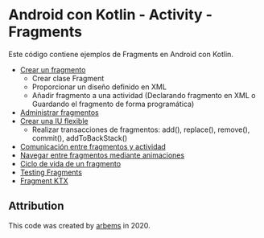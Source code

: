 # Android con Kotlin - Activity - Fragments

Este código contiene ejemplos de Fragments en Android con Kotlin.

- [Crear un fragmento](https://github.com/arbems/Android-with-Kotlin-Activity/tree/master/activity-(fragments)/create-a-fragment)
    - Crear clase Fragment
    - Proporcionar un diseño definido en XML
    - Añadir fragmento a una actividad (Declarando fragmento en XML o Guardando el fragmento de forma programática)
- [Administrar fragmentos](https://github.com/arbems/Android-with-Kotlin-Activity/tree/master/activity-(fragments)/admin-fragments)
- [Crear una IU flexible](https://github.com/arbems/Android-with-Kotlin-Activity/tree/master/activity-(fragments)/create-a-flexible-ui)
    - Realizar transacciones de fragmentos: add(), replace(), remove(), commit(), addToBackStack()
- [Comunicación entre fragmentos y actividad](https://github.com/arbems/Android-with-Kotlin-Activity/tree/master/activity-(fragments)/communication-between-fragments)
- [Navegar entre fragmentos mediante animaciones](https://github.com/arbems/Android-with-Kotlin-Activity/tree/master/activity-(fragments)/admin-fragments)
- [Ciclo de vida de un fragmento](https://github.com/arbems/Android-with-Kotlin-Activity/tree/master/activity-(fragments)/)
- [Testing Fragments](https://github.com/arbems/Android-with-Kotlin-Activity/tree/master/activity-(fragments)/testing)
- [Fragment KTX](https://developer.android.com/kotlin/ktx#fragment)

## Attribution

This code was created by [arbems](https://github.com/arbems) in 2020.
